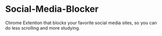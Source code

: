 # Social-Media-Blocker
Chrome Extention that blocks your favorite social media sites, so you can do less scrolling and more studying.

